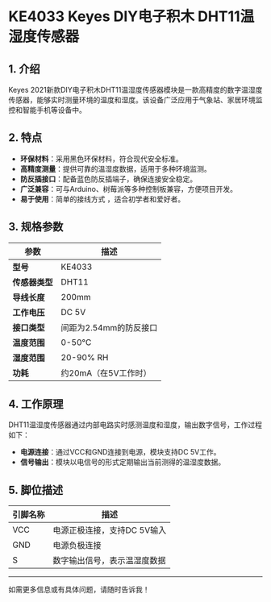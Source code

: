 
# KE4033 Keyes DIY电子积木 DHT11温湿度传感器

## 1. 介绍

Keyes 2021新款DIY电子积木DHT11温湿度传感器模块是一款高精度的数字温湿度传感器，能够实时测量环境的温度和湿度。该设备广泛应用于气象站、家居环境监控和智能手机等设备中。

## 2. 特点

- **环保材料**：采用黑色环保材料，符合现代安全标准。
- **高精度测量**：提供可靠的温湿度数据，适用于多种环境监测。
- **防反插接口**：配备蓝色防反插端子，确保连接安全稳定。
- **广泛兼容**：可与Arduino、树莓派等多种控制板兼容，方便项目开发。
- **易于使用**：简单的接线方式 ，适合初学者和爱好者。

## 3. 规格参数

| 参数          | 描述                     |
|---------------|-------------------------|
| **型号**      | KE4033                  |
| **传感器类型**| DHT11                   |
| **导线长度**  | 200mm                   |
| **工作电压**  | DC 5V                   |
| **接口类型**  | 间距为2.54mm的防反接口   |
| **温度范围**  | 0-50°C                  |
| **湿度范围**  | 20-90% RH               |
| **功耗**      | 约20mA（在5V工作时）    |

## 4. 工作原理

DHT11温湿度传感器通过内部电路实时感测温度和湿度，输出数字信号，工作过程如下：

- **电源连接**：通过VCC和GND连接到电源，模块支持DC 5V工作。
- **信号输出**：模块以电信号的形式定期输出当前测得的温湿度数据。

## 5. 脚位描述

| 引脚名称 | 描述                             |
|----------|----------------------------------|
| VCC      | 电源正极连接，支持DC 5V输入    |
| GND      | 电源负极连接                     |
| S        | 数字输出信号，表示温湿度数据   |

---

如需更多信息或有具体问题，请随时告诉我！
